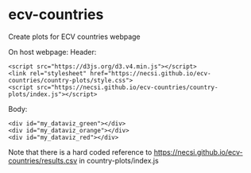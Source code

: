 # ecv-countries
Create plots for ECV countries webpage

On host webpage: 
Header:

    <script src="https://d3js.org/d3.v4.min.js"></script>
    <link rel="stylesheet" href="https://necsi.github.io/ecv-countries/country-plots/style.css">
    <script src="https://necsi.github.io/ecv-countries/country-plots/index.js"></script>

Body:

    <div id="my_dataviz_green"></div>
    <div id="my_dataviz_orange"></div>
    <div id="my_dataviz_red"></div>
    
Note that there is a hard coded reference to https://necsi.github.io/ecv-countries/results.csv in country-plots/index.js


